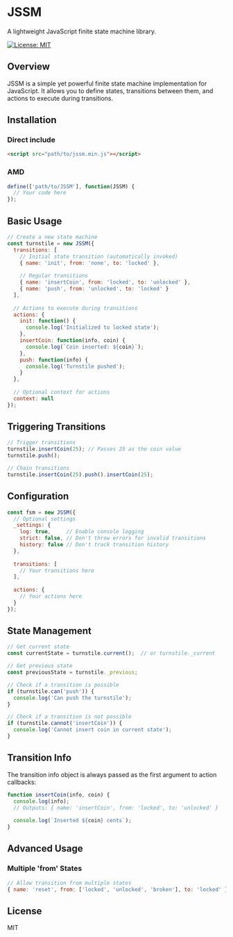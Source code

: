 # JSSM

A lightweight JavaScript finite state machine library.

[![License: MIT](https://img.shields.io/badge/License-MIT-blue.svg)](https://opensource.org/licenses/MIT)

## Overview

JSSM is a simple yet powerful finite state machine implementation for JavaScript. It allows you to define states, transitions between them, and actions to execute during transitions.

## Installation

### Direct include
```html
<script src="path/to/jssm.min.js"></script>
```

### AMD
```javascript
define(['path/to/JSSM'], function(JSSM) {
  // Your code here
});
```

## Basic Usage

```javascript
// Create a new state machine
const turnstile = new JSSM({
  transitions: [
    // Initial state transition (automatically invoked)
    { name: 'init', from: 'none', to: 'locked' },
    
    // Regular transitions
    { name: 'insertCoin', from: 'locked', to: 'unlocked' },
    { name: 'push', from: 'unlocked', to: 'locked' }
  ],
  
  // Actions to execute during transitions
  actions: {
    init: function() {
      console.log('Initialized to locked state');
    },
    insertCoin: function(info, coin) {
      console.log(`Coin inserted: ${coin}`);
    },
    push: function(info) {
      console.log('Turnstile pushed');
    }
  },
  
  // Optional context for actions
  context: null
});
```

## Triggering Transitions

```javascript
// Trigger transitions
turnstile.insertCoin(25); // Passes 25 as the coin value
turnstile.push();

// Chain transitions
turnstile.insertCoin(25).push().insertCoin(25);
```

## Configuration

```javascript
const fsm = new JSSM({
  // Optional settings
  _settings: {
    log: true,     // Enable console logging
    strict: false, // Don't throw errors for invalid transitions
    history: false // Don't track transition history
  },
  
  transitions: [
    // Your transitions here
  ],
  
  actions: {
    // Your actions here
  }
});
```

## State Management

```javascript
// Get current state
const currentState = turnstile.current();  // or turnstile._current

// Get previous state
const previousState = turnstile._previous;

// Check if a transition is possible
if (turnstile.can('push')) {
  console.log('Can push the turnstile');
}

// Check if a transition is not possible
if (turnstile.cannot('insertCoin')) {
  console.log('Cannot insert coin in current state');
}
```

## Transition Info

The transition info object is always passed as the first argument to action callbacks:

```javascript
function insertCoin(info, coin) {
  console.log(info); 
  // Outputs: { name: 'insertCoin', from: 'locked', to: 'unlocked' }
  
  console.log(`Inserted ${coin} cents`);
}
```

## Advanced Usage

### Multiple 'from' States

```javascript
// Allow transition from multiple states
{ name: 'reset', from: ['locked', 'unlocked', 'broken'], to: 'locked' }
```

## License

MIT

